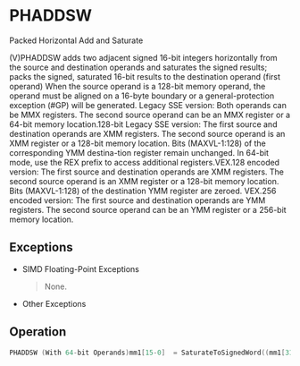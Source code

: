 # PHADDSW

Packed Horizontal Add and Saturate

(V)PHADDSW adds two adjacent signed 16-bit integers horizontally from the source and destination operands and saturates the signed results; packs the signed, saturated 16-bit results to the destination operand (first operand) When the source operand is a 128-bit memory operand, the operand must be aligned on a 16-byte boundary or a general-protection exception (#GP) will be generated.
Legacy SSE version: Both operands can be MMX registers.
The second source operand can be an MMX register or a 64-bit memory location.128-bit Legacy SSE version: The first source and destination operands are XMM registers.
The second source operand is an XMM register or a 128-bit memory location.
Bits (MAXVL-1:128) of the corresponding YMM destina-tion register remain unchanged.
In 64-bit mode, use the REX prefix to access additional registers.VEX.128 encoded version: The first source and destination operands are XMM registers.
The second source operand is an XMM register or a 128-bit memory location.
Bits (MAXVL-1:128) of the destination YMM register are zeroed.
VEX.256 encoded version: The first source and destination operands are YMM registers.
The second source operand can be an YMM register or a 256-bit memory location.

## Exceptions

- SIMD Floating-Point Exceptions
  > None. 
- Other Exceptions

## Operation

```C
PHADDSW (With 64-bit Operands)mm1[15-0]  = SaturateToSignedWord((mm1[31-16] + mm1[15-0]); mm1[31-16] = SaturateToSignedWord(mm1[63-48] + mm1[47-32]);PHADDSW (With 128-bit Operands)xmm1[15-0]= SaturateToSignedWord(xmm1[31-16] + xmm1[15-0]);xmm1[31-16] = SaturateToSignedWord(xmm1[63-48] + xmm1[47-32]);xmm1[47-32] = SaturateToSignedWord(xmm1[95-80] + xmm1[79-64]);xmm1[63-48] = SaturateToSignedWord(xmm1[127-112] + xmm1[111-96]); xmm1[79-64] = SaturateToSignedWord(xmm2/m128[31-16] + xmm2/m128[15-0]);=SaturateToSignedWord(xmm2/m128[63-48]+xmm2/m128[47-32]);xmm1[95-80]    xmm1[111-96] = SaturateToSignedWord(xmm2/m128[95-80] + xmm2/m128[79-64]);xmm1[127-112] = SaturateToSignedWord(xmm2/m128[127-112] + xmm2/m128[111-96]); VPHADDSW (VEX.128 Encoded Version)DEST[15:0]= SaturateToSignedWord(SRC1[31:16] + SRC1[15:0])DEST[31:16] = SaturateToSignedWord(SRC1[63:48] + SRC1[47:32])DEST[47:32] = SaturateToSignedWord(SRC1[95:80] + SRC1[79:64])DEST[63:48] = SaturateToSignedWord(SRC1[127:112] + SRC1[111:96])DEST[79:64] = SaturateToSignedWord(SRC2[31:16] + SRC2[15:0])DEST[95:80] = SaturateToSignedWord(SRC2[63:48] + SRC2[47:32])DEST[111:96] = SaturateToSignedWord(SRC2[95:80] + SRC2[79:64])DEST[127:112] = SaturateToSignedWord(SRC2[127:112] + SRC2[111:96])DEST[MAXVL-1:128] := 0VPHADDSW (VEX.256 Encoded Version)DEST[15:0]= SaturateToSignedWord(SRC1[31:16] + SRC1[15:0])DEST[31:16] = SaturateToSignedWord(SRC1[63:48] + SRC1[47:32])DEST[47:32] = SaturateToSignedWord(SRC1[95:80] + SRC1[79:64])DEST[63:48] = SaturateToSignedWord(SRC1[127:112] + SRC1[111:96])DEST[79:64] = SaturateToSignedWord(SRC2[31:16] + SRC2[15:0])DEST[95:80] = SaturateToSignedWord(SRC2[63:48] + SRC2[47:32])DEST[111:96] = SaturateToSignedWord(SRC2[95:80] + SRC2[79:64])DEST[127:112] = SaturateToSignedWord(SRC2[127:112] + SRC2[111:96])DEST[143:128]= SaturateToSignedWord(SRC1[159:144] + SRC1[143:128])DEST[159:144] = SaturateToSignedWord(SRC1[191:176] + SRC1[175:160])DEST[175:160] = SaturateToSignedWord( SRC1[223:208] + SRC1[207:192])DEST[191:176] = SaturateToSignedWord(SRC1[255:240] + SRC1[239:224])DEST[207:192] = SaturateToSignedWord(SRC2[127:112] + SRC2[143:128])DEST[223:208] = SaturateToSignedWord(SRC2[159:144] + SRC2[175:160])DEST[239:224] = SaturateToSignedWord(SRC2[191-160] + SRC2[159-128])DEST[255:240] = SaturateToSignedWord(SRC2[255:240] + SRC2[239:224])Intel C/C++ Compiler Intrinsic EquivalentPHADDSW __m64 _mm_hadds_pi16 (__m64 a, __m64 b)(V)PHADDSW __m128i _mm_hadds_epi16 (__m128i a, __m128i b)VPHADDSW __m256i _mm256_hadds_epi16 (__m256i a, __m256i b)
```
